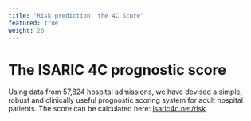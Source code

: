 ```yaml
---
title: "Risk prediction: the 4C Score"
featured: true
weight: 20
---
```


# The ISARIC 4C prognostic score

Using data from 57,824 hospital admissions, we have devised a simple, robust and clinically useful prognostic scoring system for adult hospital patients. The score can be calculated here: [isaric4c.net/risk](/risk)
